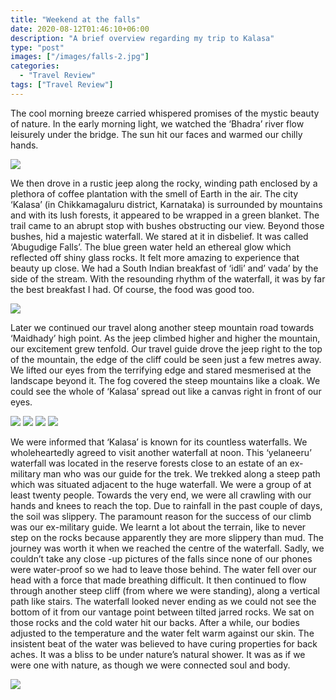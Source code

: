 ```yaml
---
title: "Weekend at the falls"
date: 2020-08-12T01:46:10+06:00
description: "A brief overview regarding my trip to Kalasa"
type: "post"
images: ["/images/falls-2.jpg"]
categories: 
  - "Travel Review"
tags: ["Travel Review"]
---
```


The cool morning breeze carried whispered promises of the mystic beauty of nature. In the early morning light, we watched the ‘Bhadra’ river flow leisurely under the bridge. The sun hit our faces and warmed our chilly hands.

![](../images/river-bhadra-1.jpg)

We then drove in a rustic jeep along the rocky, winding path enclosed by a plethora of coffee plantation with the smell of Earth in the air. The city ‘Kalasa’ (in Chikkamagaluru district, Karnataka) is surrounded by mountains and with its lush forests, it appeared to be wrapped in a green blanket. The trail came to an abrupt stop with bushes obstructing our view. Beyond those bushes, hid a majestic waterfall. We stared at it in disbelief. It was called ‘Abugudige Falls’. The blue green water held an ethereal glow which reflected off shiny glass rocks. It felt more amazing to experience that beauty up close. We had a South Indian breakfast of ‘idli’ and’ vada’ by the side of the stream. With the resounding rhythm of the waterfall, it was by far the best breakfast I had. Of course, the food was good too.

![](../images/river-bhadra-2.jpg)

Later we continued our travel along another steep mountain road towards ‘Maidhady’ high point. As the jeep climbed higher and higher the mountain, our excitement grew tenfold. Our travel guide drove the jeep right to the top of the mountain, the edge of the cliff could be seen just a few metres away. We lifted our eyes from the terrifying edge and stared mesmerised at the landscape beyond it. The fog covered the steep mountains like a cloak. We could see the whole of ‘Kalasa’ spread out like a canvas right in front of our eyes.

![](../images/Maidhady-High-Point-2.jpg)
![](../images/Maidhady-High-Point-3.jpg)
![](../images/kalasa-1.jpg)
![](../images/kalasa-4.jpg)

We were informed that ‘Kalasa’ is known for its countless waterfalls. We wholeheartedly agreed to visit another waterfall at noon. This ‘yelaneeru’ waterfall was located in the reserve forests close to an estate of an ex-military man who was our guide for the trek. We trekked along a steep path which was situated adjacent to the huge waterfall. We were a group of at least twenty people. Towards the very end, we were all crawling with our hands and knees to reach the top. Due to rainfall in the past couple of days, the soil was slippery. The paramount reason for the success of our climb was our ex-military guide. We learnt a lot about the terrain, like to never step on the rocks because apparently they are more slippery than mud. The journey was worth it when we reached the centre of the waterfall. Sadly, we couldn’t take any close -up pictures of the falls since none of our phones were water-proof so we had to leave those behind. The water fell over our head with a force that made breathing difficult. It then continued to flow through another steep cliff (from where we were standing), along a vertical path like stairs. The waterfall looked never ending as we could not see the bottom of it from our vantage point between tilted jarred rocks. We sat on those rocks and the cold water hit our backs. After a while, our bodies adjusted to the temperature and the water felt warm against our skin. The insistent beat of the water was believed to have curing properties for back aches. It was a bliss to be under nature’s natural shower. It was as if we were one with nature, as though we were connected soul and body.

![](../images/kalasa-2.jpg)



